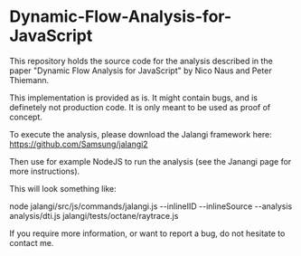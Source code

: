 # Dynamic-Flow-Analysis-for-JavaScript

This repository holds the source code for the analysis described in the paper "Dynamic Flow Analysis for JavaScript" by Nico Naus and Peter Thiemann.

This implementation is provided as is. It might contain bugs, and is definetely not production code. It is only meant to be used as proof of concept.

To execute the analysis, please download the Jalangi framework here:
https://github.com/Samsung/jalangi2

Then use for example NodeJS to run the analysis (see the Janangi page for more instructions).

This will look something like:

  node jalangi/src/js/commands/jalangi.js --inlineIID --inlineSource --analysis analysis/dti.js jalangi/tests/octane/raytrace.js

If you require more information, or want to report a bug, do not hesitate to contact me.
